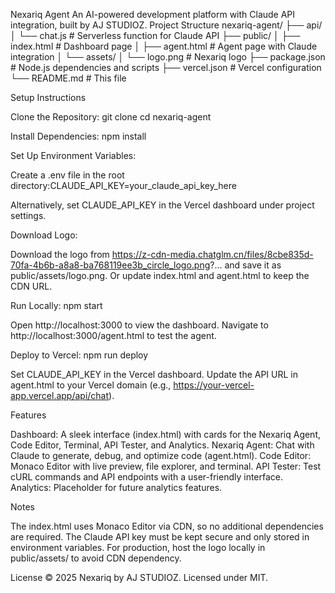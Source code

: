 Nexariq Agent
An AI-powered development platform with Claude API integration, built by AJ STUDIOZ.
Project Structure
nexariq-agent/
├── api/
│   └── chat.js           # Serverless function for Claude API
├── public/
│   ├── index.html        # Dashboard page
│   ├── agent.html        # Agent page with Claude integration
│   └── assets/
│       └── logo.png      # Nexariq logo
├── package.json          # Node.js dependencies and scripts
├── vercel.json           # Vercel configuration
└── README.md             # This file

Setup Instructions

Clone the Repository:
git clone <repository-url>
cd nexariq-agent


Install Dependencies:
npm install


Set Up Environment Variables:

Create a .env file in the root directory:CLAUDE_API_KEY=your_claude_api_key_here


Alternatively, set CLAUDE_API_KEY in the Vercel dashboard under project settings.


Download Logo:

Download the logo from https://z-cdn-media.chatglm.cn/files/8cbe835d-70fa-4b6b-a8a8-ba768119ee3b_circle_logo.png?... and save it as public/assets/logo.png.
Or update index.html and agent.html to keep the CDN URL.


Run Locally:
npm start


Open http://localhost:3000 to view the dashboard.
Navigate to http://localhost:3000/agent.html to test the agent.


Deploy to Vercel:
npm run deploy


Set CLAUDE_API_KEY in the Vercel dashboard.
Update the API URL in agent.html to your Vercel domain (e.g., https://your-vercel-app.vercel.app/api/chat).



Features

Dashboard: A sleek interface (index.html) with cards for the Nexariq Agent, Code Editor, Terminal, API Tester, and Analytics.
Nexariq Agent: Chat with Claude to generate, debug, and optimize code (agent.html).
Code Editor: Monaco Editor with live preview, file explorer, and terminal.
API Tester: Test cURL commands and API endpoints with a user-friendly interface.
Analytics: Placeholder for future analytics features.

Notes

The index.html uses Monaco Editor via CDN, so no additional dependencies are required.
The Claude API key must be kept secure and only stored in environment variables.
For production, host the logo locally in public/assets/ to avoid CDN dependency.

License
© 2025 Nexariq by AJ STUDIOZ. Licensed under MIT.
